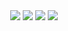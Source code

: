 <div align="center">
  <img src="https://img.shields.io/badge/@ihwajin3114-1DA1F2?style=flat&logo=Twitter&logoColor=white&url=https://twitter.com/ihwajin3114"/>
  <img src="https://img.shields.io/badge/ihwajin3114-655D8A?style=flat&logo=Bloglovin&logoColor=#000000"/>
  <img src="https://img.shields.io/badge/jamong@kakao.com-000000?style=flat&logo=KakaoTalk&logoColor=#000000"/>
  <img src="https://img.shields.io/badge/realpcy04@gmail.com-EA4335?style=flat&logo=Gmail&logoColor=white"/>
</div>

<!-- https://twitter.com/ihwajin3114 -->
